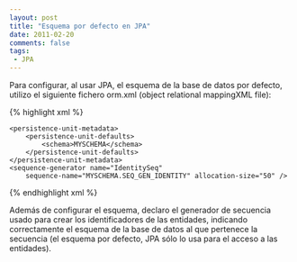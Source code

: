 ```yaml
---
layout: post
title: "Esquema por defecto en JPA"
date: 2011-02-20
comments: false
tags:
 - JPA
---
```


Para configurar, al usar JPA, el esquema de la base de datos por defecto, utilizo el siguiente fichero orm.xml (object relational mappingXML file):

{% highlight xml %}
<entity-mappings xmlns="http://java.sun.com/xml/ns/persistence/orm"
		xmlns:xsi="http://www.w3.org/2001/XMLSchema-instance"
		xsi:schemaLocation="http://java.sun.com/xml/ns/persistence/orm
			http://java.sun.com/xml/ns/persistence/orm_1_0.xsd"
		version="1.0">

	<persistence-unit-metadata>
		<persistence-unit-defaults>
			<schema>MYSCHEMA</schema>
		</persistence-unit-defaults>
	</persistence-unit-metadata>
	<sequence-generator name="IdentitySeq"
		sequence-name="MYSCHEMA.SEQ_GEN_IDENTITY" allocation-size="50" />
</entity-mappings>
{% endhighlight xml %}

Además de configurar el esquema, declaro el generador de secuencia usado para crear los identificadores de las entidades, indicando correctamente el esquema de la base de datos al que pertenece la secuencia (el esquema por defecto, JPA sólo lo usa para el acceso a las entidades).